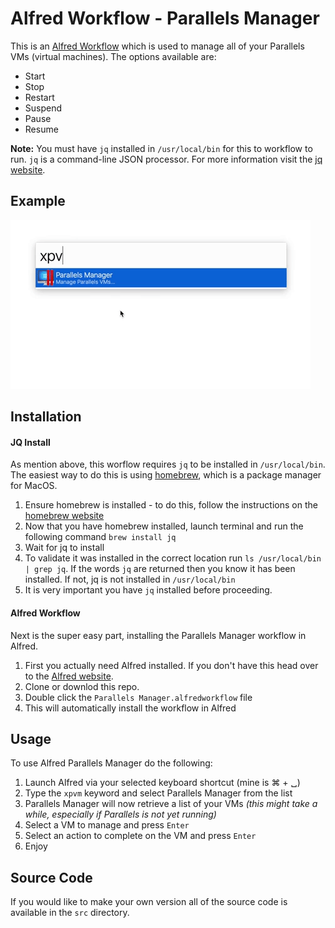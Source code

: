 # Alfred Workflow - Parallels Manager

This is an [Alfred Workflow](https://www.alfredapp.com/) which is used to manage all of your Parallels VMs (virtual machines). The options available are:

- Start
- Stop
- Restart
- Suspend
- Pause
- Resume

**Note:** You must have `jq` installed in `/usr/local/bin` for this to workflow to run. `jq` is a command-line JSON processor. For more information visit the [jq website](https://stedolan.github.io/jq/).

## Example

![Alfred Parallels Manager](/docs/alfred-parallels-manager.gif)

## Installation

#### JQ Install

As mention above, this worflow requires `jq` to be installed in `/usr/local/bin`. The easiest way to do this is using [homebrew](https://brew.sh/), which is a package manager for MacOS.

1. Ensure homebrew is installed - to do this, follow the instructions on the [homebrew website](https://brew.sh/)
2. Now that you have homebrew installed, launch terminal and run the following command `brew install jq`
3. Wait for jq to install
4. To validate it was installed in the correct location run `ls /usr/local/bin | grep jq`. If the words `jq` are returned then you know it has been installed. If not, jq is not installed in `/usr/local/bin`
5. It is very important you have `jq` installed before proceeding.

#### Alfred Workflow

Next is the super easy part, installing the Parallels Manager workflow in Alfred.

1. First you actually need Alfred installed. If you don't have this head over to the [Alfred website](https://www.alfredapp.com/).
2. Clone or downlod this repo.
3. Double click the `Parallels Manager.alfredworkflow` file
4. This will automatically install the workflow in Alfred

## Usage

To use Alfred Parallels Manager do the following:

1. Launch Alfred via your selected keyboard shortcut (mine is ⌘ + ␣)
2. Type the `xpvm` keyword and select Parallels Manager from the list
3. Parallels Manager will now retrieve a list of your VMs *(this might take a while, especially if Parallels is not yet running)*
4. Select a VM to manage and press `Enter`
5. Select an action to complete on the VM and press `Enter`
6. Enjoy

## Source Code

If you would like to make your own version all of the source code is available in the `src` directory.
